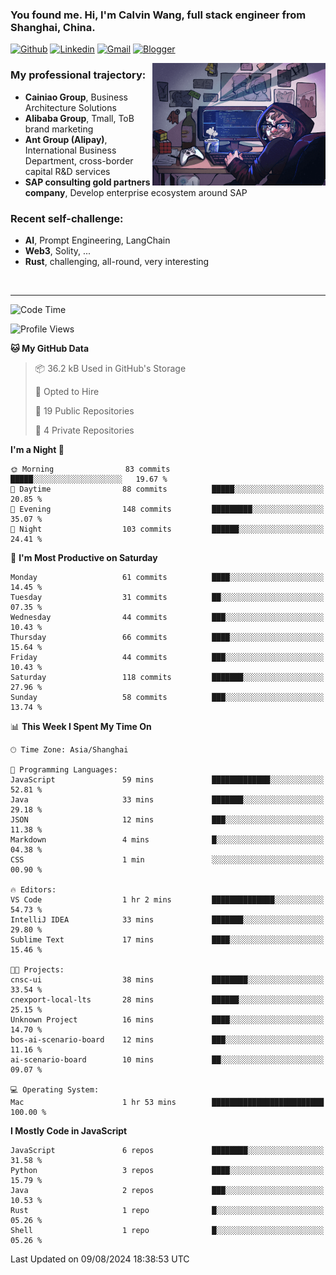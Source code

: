 <!-- Greeting -->
### You found me. Hi, I'm Calvin Wang, full stack engineer from Shanghai, China.

[![Github](https://img.shields.io/badge/-Github-000?style=flat&logo=Github&logoColor=white)](https://github.com/wangjunneil)
[![Linkedin](https://img.shields.io/badge/-LinkedIn-blue?style=flat&logo=Linkedin&logoColor=white)](https://www.linkedin.com/in/wangjunneil/)
[![Gmail](https://img.shields.io/badge/-Gmail-c14438?style=flat&logo=Gmail&logoColor=white)](mailto:wangjunneil@gmail.com)
[![Blogger](https://img.shields.io/badge/-Blogger-gray?style=flat&logo=Blogger&logoColor=white)](https://www.wangjun.dev)

<!--Introduction -->

<img align="right" alt="img" src="https://raw.githubusercontent.com/wangjunneil/wangjunneil/main/imgs/cover_image.png" width="55%" height="auto" />

### My professional trajectory: 
- **Cainiao Group**, Business Architecture Solutions
- **Alibaba Group**, Tmall, ToB brand marketing
- **Ant Group (Alipay)**, International Business Department, cross-border capital R&D services
- **SAP consulting gold partners company**, Develop enterprise ecosystem around SAP
### Recent self-challenge:
- **AI**, Prompt Engineering, LangChain
- **Web3**, Solity, ...
- **Rust**, challenging, all-round, very interesting

<br/>

---
<!-- Your badges -->

<!--START_SECTION:waka-->
![Code Time](http://img.shields.io/badge/Code%20Time-235%20hrs%2023%20mins-blue)

![Profile Views](http://img.shields.io/badge/Profile%20Views-0-blue)

**🐱 My GitHub Data** 

> 📦 36.2 kB Used in GitHub's Storage 
 > 
> 💼 Opted to Hire
 > 
> 📜 19 Public Repositories 
 > 
> 🔑 4 Private Repositories 
 > 
**I'm a Night 🦉** 

```text
🌞 Morning                83 commits          █████░░░░░░░░░░░░░░░░░░░░   19.67 % 
🌆 Daytime                88 commits          █████░░░░░░░░░░░░░░░░░░░░   20.85 % 
🌃 Evening                148 commits         █████████░░░░░░░░░░░░░░░░   35.07 % 
🌙 Night                  103 commits         ██████░░░░░░░░░░░░░░░░░░░   24.41 % 
```
📅 **I'm Most Productive on Saturday** 

```text
Monday                   61 commits          ████░░░░░░░░░░░░░░░░░░░░░   14.45 % 
Tuesday                  31 commits          ██░░░░░░░░░░░░░░░░░░░░░░░   07.35 % 
Wednesday                44 commits          ███░░░░░░░░░░░░░░░░░░░░░░   10.43 % 
Thursday                 66 commits          ████░░░░░░░░░░░░░░░░░░░░░   15.64 % 
Friday                   44 commits          ███░░░░░░░░░░░░░░░░░░░░░░   10.43 % 
Saturday                 118 commits         ███████░░░░░░░░░░░░░░░░░░   27.96 % 
Sunday                   58 commits          ███░░░░░░░░░░░░░░░░░░░░░░   13.74 % 
```


📊 **This Week I Spent My Time On** 

```text
🕑︎ Time Zone: Asia/Shanghai

💬 Programming Languages: 
JavaScript               59 mins             █████████████░░░░░░░░░░░░   52.81 % 
Java                     33 mins             ███████░░░░░░░░░░░░░░░░░░   29.18 % 
JSON                     12 mins             ███░░░░░░░░░░░░░░░░░░░░░░   11.38 % 
Markdown                 4 mins              █░░░░░░░░░░░░░░░░░░░░░░░░   04.38 % 
CSS                      1 min               ░░░░░░░░░░░░░░░░░░░░░░░░░   00.90 % 

🔥 Editors: 
VS Code                  1 hr 2 mins         ██████████████░░░░░░░░░░░   54.73 % 
IntelliJ IDEA            33 mins             ███████░░░░░░░░░░░░░░░░░░   29.80 % 
Sublime Text             17 mins             ████░░░░░░░░░░░░░░░░░░░░░   15.46 % 

🐱‍💻 Projects: 
cnsc-ui                  38 mins             ████████░░░░░░░░░░░░░░░░░   33.54 % 
cnexport-local-lts       28 mins             ██████░░░░░░░░░░░░░░░░░░░   25.15 % 
Unknown Project          16 mins             ████░░░░░░░░░░░░░░░░░░░░░   14.70 % 
bos-ai-scenario-board    12 mins             ███░░░░░░░░░░░░░░░░░░░░░░   11.16 % 
ai-scenario-board        10 mins             ██░░░░░░░░░░░░░░░░░░░░░░░   09.07 % 

💻 Operating System: 
Mac                      1 hr 53 mins        █████████████████████████   100.00 % 
```

**I Mostly Code in JavaScript** 

```text
JavaScript               6 repos             ████████░░░░░░░░░░░░░░░░░   31.58 % 
Python                   3 repos             ████░░░░░░░░░░░░░░░░░░░░░   15.79 % 
Java                     2 repos             ███░░░░░░░░░░░░░░░░░░░░░░   10.53 % 
Rust                     1 repo              █░░░░░░░░░░░░░░░░░░░░░░░░   05.26 % 
Shell                    1 repo              █░░░░░░░░░░░░░░░░░░░░░░░░   05.26 % 
```




 Last Updated on 09/08/2024 18:38:53 UTC
<!--END_SECTION:waka-->
